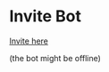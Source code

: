 # Invite Bot
[Invite here](https://discord.com/api/oauth2/authorize?client_id=909782060997169152&permissions=286826822752&scope=bot%20applications.commands)

(the bot might be offline)
